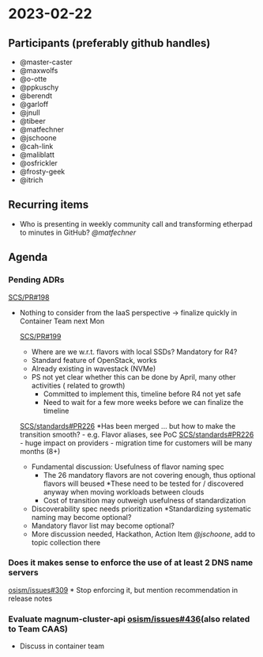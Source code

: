 # 2023-02-22

## Participants (preferably github handles)

* @master-caster
* @maxwolfs
* @o-otte
* @ppkuschy
* @berendt
* @garloff
* @jnull
* @tibeer
* @matfechner
* @jschoone
* @cah-link
* @maliblatt
* @osfrickler
* @frosty-geek
* @itrich

## Recurring items

* Who is presenting in weekly community call and transforming etherpad
    to minutes in GitHub? *@matfechner*

## Agenda

### Pending ADRs

  [SCS/PR#198](https://github.com/SovereignCloudStack/standards/pull/198)

* Nothing to consider from the IaaS perspective -> finalize quickly in
    Container Team next Mon

   [SCS/PR#199](https://github.com/SovereignCloudStack/standards/pull/199)

    * Where are we w.r.t. flavors with local SSDs? Mandatory for R4?
    * Standard feature of OpenStack, works
    * Already existing in wavestack (NVMe)
    * PS not yet clear whether this can be done by April, many other activities (
      related to growth)
      - Committed to implement this, timeline before R4 not yet safe
      - Need to wait for a few more weeks before we can finalize the timeline

   [SCS/standards#PR226](https://github.com/SovereignCloudStack/standards/pull/226)
    *Has been merged ... but how to make the transition smooth?
      - e.g. Flavor aliases, see PoC [SCS/standards#PR226](https://github.com/SovereignCloudStack/standards/issues/228)
      - huge impact on providers
      - migration time for customers will be many months (8+)
    * Fundamental discussion: Usefulness of flavor naming spec
      - The 26 mandatory flavors are not covering enough, thus optional
        flavors will beused
    *These need to be tested for / discovered anyway when moving workloads
      between clouds
       - Cost of transition may outweigh usefulness of standardization
    * Discoverability spec needs prioritization
    *Standardizing systematic naming may become optional?
    * Mandatory flavor list may become optional?
    * More discussion needed, Hackathon, Action Item *@jschoone*, add to
      topic collection there

### Does it makes sense to enforce the use of at least 2 DNS name servers

   [osism/issues#309](https://github.com/osism/issues/issues/309)
    * Stop enforcing it, but mention recommendation in release notes

### Evaluate magnum-cluster-api [osism/issues#436](https://github.com/osism/issues/issues/436)(also related to Team CAAS)

* Discuss in container team

